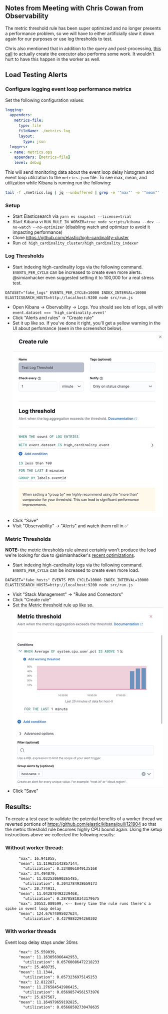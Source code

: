 ## Notes from Meeting with Chris Cowan from Observability
The metric threshold rule has been super optimized and no longer presents a performance problem, so we will have to either artificially slow it down again for our purposes or use log thresholds to test.

Chris also mentioned that in addition to the query and post-processing, [this call](https://github.com/elastic/kibana/blob/ba6be14baa6db9f9716c8746b2c355aa7031d104/x-pack/plugins/infra/server/lib/alerting/metric_threshold/metric_threshold_executor.ts#L58) to actually create the executor also performs some work. It wouldn't hurt to have this happen in the worker as well.

## Load Testing Alerts
### Configure logging event loop performance metrics

Set the following configuration values:
```yml
logging:
  appenders:
    metrics-file:
      type: file
      fileName: ./metrics.log
      layout:
        type: json
  loggers:
  - name: metrics.ops
    appenders: [metrics-file]
    level: debug
```

This will send monitoring data about the event loop delay histogram and event 
loop utilization to the `metrics.json` file. To see max, mean, and utilization 
while Kibana is running run the following:

```sh
tail -f ./metrics.log | jq --unbuffered | grep -e '"max"' -e '"mean"' -e '"utilization"'
```

### Setup
- Start Elasticsearch via `yarn es snapshot --license=trial`
- Start Kibana vi `RUN_RULE_IN_WORKER=true node scripts/kibana --dev --no-watch --no-optimizer` (disabling watch and optimizer to avoid it impacting performance)
- Clone https://github.com/elastic/high-cardinality-cluster
- Run `cd high_cardinality_cluster/high_cardinality_indexer`

### Log Thresholds
- Start indexing high-cardinality logs via the following command. `EVENTS_PER_CYCLE` can be increased to create even more alerts. @simianhacker even suggested setting it to 100,000 for a real stress test.
```
DATASET="fake_logs" EVENTS_PER_CYCLE=10000 INDEX_INTERVAL=10000 ELASTICSEARCH_HOSTS=http://localhost:9200 node src/run.js
``` 
- Open Kibana -> Obervability -> Logs. You should see lots of logs, all with `event.dataset === 'high_cardinality.event'`
- Click "Alerts and rules" -> "Create rule"
- Set it up like so. If you've done it right, you'll get a yellow warning in the UI about perfomance (seen in the screenshot below).
![Setting up log threshold rule](./log-threshold-rule-setup.png)
- Click "Save"
- Visit "Observability" -> "Alerts" and watch them roll in ✅


### Metric Thresholds
**NOTE:** the metric thresholds rule almost certainly won't produce the load we're looking for due to @simianhacker's [recent optimizations](https://github.com/elastic/kibana/pull/121904).
- Start indexing high-cardinality logs via the following command. `EVENTS_PER_CYCLE` can be increased to create even more load.
```
DATASET="fake_hosts" EVENTS_PER_CYCLE=10000 INDEX_INTERVAL=10000 ELASTICSEARCH_HOSTS=http://localhost:9200 node src/run.js
``` 
- Visit "Stack Management" -> "Rulse and Connectors"
- Click "Create rule"
- Set the Metric threshold rule up like so.
![Setting up metric threshold rule](./metric-threshold-rule-setup.png)
- Click "Save"

## Results:
To create a test case to validate the potential benefits of a worker thread we 
reverted portions of https://github.com/elastic/kibana/pull/121904 so that the
metric threshold rule becomes highly CPU bound again. Using the setup 
instructions above we collected the following results:
### Without worker thread:
```
      "max": 16.941055,
      "mean": 11.119625142857144,
        "utilization": 0.3248061049135168
      "max": 24.494079,
      "mean": 11.032530690265485,
        "utilization": 0.3043784938659173
      "max": 20.774911,
      "mean": 11.042870492239468,
        "utilization": 0.28785818343179675
      "max": 20552.089599, <-- Every time the rule runs there's a spike in event loop delay
      "mean": 124.67674095027624,
        "utilization": 0.4279882294260302
```

### With worker threads
Event loop delay stays under 30ms
```
      "max": 25.559039,
      "mean": 11.163056966442953,
        "utilization": 0.05760086472218233
      "max": 25.460735,
      "mean": 11.1344,
        "utilization": 0.0573236975145253
      "max": 12.812287,
      "mean": 11.276584542986425,
        "utilization": 0.05698574561573976
      "max": 25.837567,
      "mean": 11.164979659192825,
        "utilization": 0.05668502730478635
```